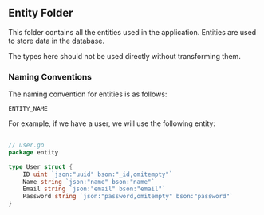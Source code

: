 ## Entity Folder

This folder contains all the entities used in the application. Entities are used to store data in the database.

The types here should not be used directly without transforming them.

### Naming Conventions

The naming convention for entities is as follows:

`ENTITY_NAME`

For example, if we have a user, we will use the following entity:

```go

// user.go
package entity

type User struct {
    ID uint `json:"uuid" bson:"_id,omitempty"`
    Name string `json:"name" bson:"name"`
    Email string `json:"email" bson:"email"`
    Password string `json:"password,omitempty" bson:"password"`
}
```